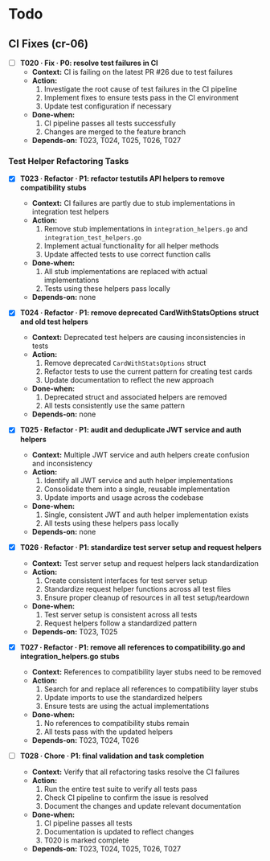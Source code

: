 # Todo

## CI Fixes (cr-06)
- [ ] **T020 · Fix · P0: resolve test failures in CI**
    - **Context:** CI is failing on the latest PR #26 due to test failures
    - **Action:**
        1. Investigate the root cause of test failures in the CI pipeline
        2. Implement fixes to ensure tests pass in the CI environment
        3. Update test configuration if necessary
    - **Done‑when:**
        1. CI pipeline passes all tests successfully
        2. Changes are merged to the feature branch
    - **Depends‑on:** T023, T024, T025, T026, T027

### Test Helper Refactoring Tasks
- [x] **T023 · Refactor · P1: refactor testutils API helpers to remove compatibility stubs**
    - **Context:** CI failures are partly due to stub implementations in integration test helpers
    - **Action:**
        1. Remove stub implementations in `integration_helpers.go` and `integration_test_helpers.go`
        2. Implement actual functionality for all helper methods
        3. Update affected tests to use correct function calls
    - **Done‑when:**
        1. All stub implementations are replaced with actual implementations
        2. Tests using these helpers pass locally
    - **Depends‑on:** none

- [x] **T024 · Refactor · P1: remove deprecated CardWithStatsOptions struct and old test helpers**
    - **Context:** Deprecated test helpers are causing inconsistencies in tests
    - **Action:**
        1. Remove deprecated `CardWithStatsOptions` struct
        2. Refactor tests to use the current pattern for creating test cards
        3. Update documentation to reflect the new approach
    - **Done‑when:**
        1. Deprecated struct and associated helpers are removed
        2. All tests consistently use the same pattern
    - **Depends‑on:** none

- [x] **T025 · Refactor · P1: audit and deduplicate JWT service and auth helpers**
    - **Context:** Multiple JWT service and auth helpers create confusion and inconsistency
    - **Action:**
        1. Identify all JWT service and auth helper implementations
        2. Consolidate them into a single, reusable implementation
        3. Update imports and usage across the codebase
    - **Done‑when:**
        1. Single, consistent JWT and auth helper implementation exists
        2. All tests using these helpers pass locally
    - **Depends‑on:** none

- [x] **T026 · Refactor · P1: standardize test server setup and request helpers**
    - **Context:** Test server setup and request helpers lack standardization
    - **Action:**
        1. Create consistent interfaces for test server setup
        2. Standardize request helper functions across all test files
        3. Ensure proper cleanup of resources in all test setup/teardown
    - **Done‑when:**
        1. Test server setup is consistent across all tests
        2. Request helpers follow a standardized pattern
    - **Depends‑on:** T023, T025

- [x] **T027 · Refactor · P1: remove all references to compatibility.go and integration_helpers.go stubs**
    - **Context:** References to compatibility layer stubs need to be removed
    - **Action:**
        1. Search for and replace all references to compatibility layer stubs
        2. Update imports to use the standardized helpers
        3. Ensure tests are using the actual implementations
    - **Done‑when:**
        1. No references to compatibility stubs remain
        2. All tests pass with the updated helpers
    - **Depends‑on:** T023, T024, T026

- [ ] **T028 · Chore · P1: final validation and task completion**
    - **Context:** Verify that all refactoring tasks resolve the CI failures
    - **Action:**
        1. Run the entire test suite to verify all tests pass
        2. Check CI pipeline to confirm the issue is resolved
        3. Document the changes and update relevant documentation
    - **Done‑when:**
        1. CI pipeline passes all tests
        2. Documentation is updated to reflect changes
        3. T020 is marked complete
    - **Depends‑on:** T023, T024, T025, T026, T027

